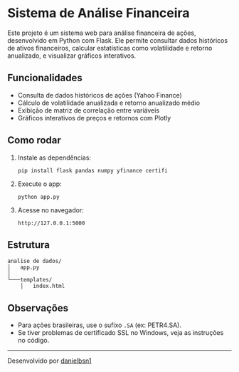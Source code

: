 # Sistema de Análise Financeira

Este projeto é um sistema web para análise financeira de ações, desenvolvido em Python com Flask. Ele permite consultar dados históricos de ativos financeiros, calcular estatísticas como volatilidade e retorno anualizado, e visualizar gráficos interativos.

## Funcionalidades

- Consulta de dados históricos de ações (Yahoo Finance)
- Cálculo de volatilidade anualizada e retorno anualizado médio
- Exibição de matriz de correlação entre variáveis
- Gráficos interativos de preços e retornos com Plotly

## Como rodar

1. Instale as dependências:
   ```
   pip install flask pandas numpy yfinance certifi
   ```

2. Execute o app:
   ```
   python app.py
   ```

3. Acesse no navegador:
   ```
   http://127.0.0.1:5000
   ```

## Estrutura

```
analise de dados/
│   app.py
│
└───templates/
    │   index.html
```

## Observações

- Para ações brasileiras, use o sufixo `.SA` (ex: PETR4.SA).
- Se tiver problemas de certificado SSL no Windows, veja as instruções no código.

---

Desenvolvido por [danielbsn1](https://github.com/danielbsn1)
